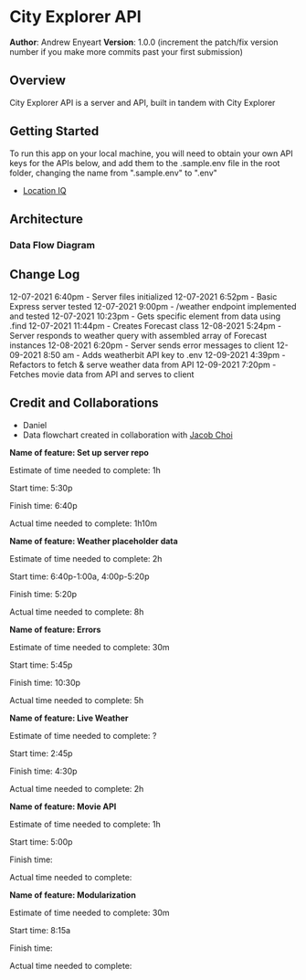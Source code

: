 # City Explorer API

**Author**: Andrew Enyeart
**Version**: 1.0.0 (increment the patch/fix version number if you make more commits past your first submission)

## Overview
City Explorer API is a server and API, built in tandem with City Explorer

## Getting Started
To run this app on your local machine, you will need to obtain your own API keys for the APIs below, and add them to the .sample.env file in the root folder, changing the name from ".sample.env" to ".env"
- [Location IQ](https://locationiq.com/register)


## Architecture
### Data Flow Diagram
<!-- ![Data Flow Diagram](./public/img/data-flow.jpg?raw=true "Data Flow Diagram") -->

## Change Log
<!-- Use this area to document the iterative changes made to your application as each feature is successfully implemented. Use time stamps. Here's an example:

01-01-2001 4:59pm - Application now has a fully-functional express server, with a GET route for the location resource. -->
12-07-2021 6:40pm - Server files initialized
12-07-2021 6:52pm - Basic Express server tested
12-07-2021 9:00pm - /weather endpoint implemented and tested
12-07-2021 10:23pm - Gets specific element from data using .find
12-07-2021 11:44pm - Creates Forecast class
12-08-2021 5:24pm - Server responds to weather query with assembled array of Forecast instances
12-08-2021 6:20pm - Server sends error messages to client
12-09-2021 8:50 am - Adds weatherbit API key to .env
12-09-2021 4:39pm - Refactors to fetch & serve weather data from API
12-09-2021 7:20pm - Fetches movie data from API and serves to client



## Credit and Collaborations
- Daniel 
- Data flowchart created in collaboration with [Jacob Choi](https://github.com/Choij12)

**Name of feature: Set up server repo**

Estimate of time needed to complete: 1h

Start time: 5:30p

Finish time: 6:40p

Actual time needed to complete: 1h10m

**Name of feature: Weather placeholder data**

Estimate of time needed to complete: 2h

Start time: 6:40p-1:00a, 4:00p-5:20p

Finish time: 5:20p

Actual time needed to complete: 8h

**Name of feature: Errors**

Estimate of time needed to complete: 30m 

Start time: 5:45p

Finish time: 10:30p

Actual time needed to complete: 5h

**Name of feature: Live Weather**

Estimate of time needed to complete: ?

Start time: 2:45p

Finish time: 4:30p

Actual time needed to complete: 2h

**Name of feature: Movie API**

Estimate of time needed to complete: 1h

Start time: 5:00p

Finish time: 

Actual time needed to complete: 

**Name of feature: Modularization**

Estimate of time needed to complete: 30m 

Start time: 8:15a

Finish time: 

Actual time needed to complete: 